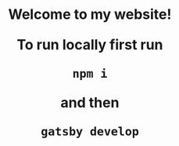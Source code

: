 <h1 align="center">
  Welcome to my website!
  
  To run locally first run 
  
  ```
  npm i
  ```
  and then 
  ```
  gatsby develop
  ```
</h1>
